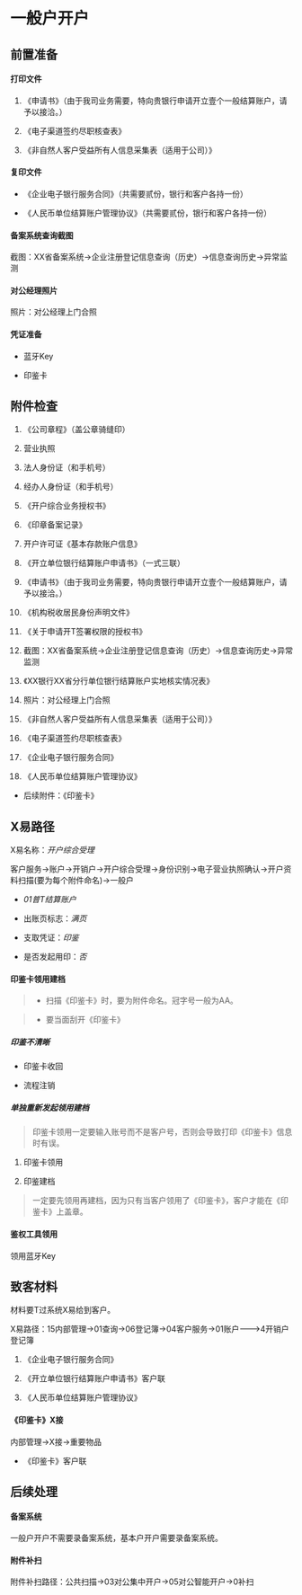 # 一般户开户

## 前置准备

#### 打印文件

1. 《申请书》（由于我司业务需要，特向贵银行申请开立壹个一般结算账户，请予以接洽。）

2. 《电子渠道签约尽职核查表》

3. 《非自然人客户受益所有人信息采集表（适用于公司）》

#### 复印文件

- 《企业电子银行服务合同》（共需要贰份，银行和客户各持一份）

- 《人民币单位结算账户管理协议》（共需要贰份，银行和客户各持一份）

#### 备案系统查询截图

截图：XX省备案系统->企业注册登记信息查询（历史）->信息查询历史->异常监测

#### 对公经理照片

照片：对公经理上门合照

#### 凭证准备

- 蓝牙Key

- 印鉴卡

## 附件检查

1. 《公司章程》（盖公章骑缝印）

2. 营业执照

3. 法人身份证（和手机号）

4. 经办人身份证（和手机号）

5. 《开户综合业务授权书》

6. 《印章备案记录》

7. 开户许可证《基本存款账户信息》

8. 《开立单位银行结算账户申请书》（一式三联）

9. 《申请书》（由于我司业务需要，特向贵银行申请开立壹个一般结算账户，请予以接洽。）

10. 《机构税收居民身份声明文件》

11. 《关于申请开T签署权限的授权书》

12. 截图：XX省备案系统->企业注册登记信息查询（历史）->信息查询历史->异常监测

13. 《XX银行XX省分行单位银行结算账户实地核实情况表》

14. 照片：对公经理上门合照

15. 《非自然人客户受益所有人信息采集表（适用于公司）》

16. 《电子渠道签约尽职核查表》

17. 《企业电子银行服务合同》

18. 《人民币单位结算账户管理协议》

- 后续附件：《印鉴卡》

## X易路径

X易名称：*开户综合受理*

客户服务->账户->开销户->开户综合受理->身份识别->电子营业执照确认->开户资料扫描(要为每个附件命名)->一般户

- *01普T结算账户*

- 出账页标志：*满页*

- 支取凭证：*印鉴*

- 是否发起用印：*否*

#### 印鉴卡领用建档

> - 扫描《印鉴卡》时，要为附件命名。冠字号一般为AA。

> - 要当面刮开《印鉴卡》

##### 印鉴不清晰

- 印鉴卡收回

- 流程注销

##### 单独重新发起领用建档

> 印鉴卡领用一定要输入账号而不是客户号，否则会导致打印《印鉴卡》信息时有误。

1. 印鉴卡领用

2. 印鉴建档

> 一定要先领用再建档，因为只有当客户领用了《印鉴卡》，客户才能在《印鉴卡》上盖章。

#### 鉴权工具领用

领用蓝牙Key

## 致客材料

材料要T过系统X易给到客户。

X易路径：15内部管理->01查询->06登记簿->04客户服务->01账户--->4开销户登记簿

1. 《企业电子银行服务合同》

2. 《开立单位银行结算账户申请书》客户联

3. 《人民币单位结算账户管理协议》

#### 《印鉴卡》X接

内部管理->X接->重要物品

 - 《印鉴卡》客户联

## 后续处理

#### 备案系统

一般户开户不需要录备案系统，基本户开户需要录备案系统。

#### 附件补扫

附件补扫路径：公共扫描->03对公集中开户->05对公智能开户->0补扫

